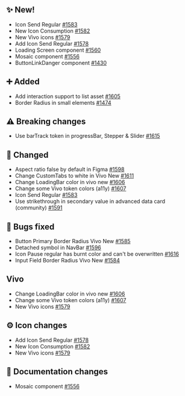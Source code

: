 ## ✨ New!

- Icon Send Regular [#1583](https://github.com/Telefonica/mistica-design/issues/1583)
- New Icon Consumption [#1582](https://github.com/Telefonica/mistica-design/issues/1582)
- New Vivo icons [#1579](https://github.com/Telefonica/mistica-design/issues/1579)
- Add Icon Send Regular [#1578](https://github.com/Telefonica/mistica-design/issues/1578)
- Loading Screen component [#1560](https://github.com/Telefonica/mistica-design/issues/1560)
- Mosaic component [#1556](https://github.com/Telefonica/mistica-design/issues/1556)
- ButtonLinkDanger component [#1430](https://github.com/Telefonica/mistica-design/issues/1430)

## ➕ Added

- Add interaction support to list asset [#1605](https://github.com/Telefonica/mistica-design/issues/1605)
- Border Radius in small elements [#1474](https://github.com/Telefonica/mistica-design/issues/1474)

## ⚠️ Breaking changes

- Use barTrack token in progressBar, Stepper & Slider [#1615](https://github.com/Telefonica/mistica-design/issues/1615)

## 🔄 Changed

- Aspect ratio false by default in Figma [#1598](https://github.com/Telefonica/mistica-design/issues/1598)
- Change CustomTabs to white in Vivo New [#1611](https://github.com/Telefonica/mistica-design/issues/1611)
- Change LoadingBar color in vivo new  [#1606](https://github.com/Telefonica/mistica-design/issues/1606)
- Change some Vivo token colors (a11y) [#1607](https://github.com/Telefonica/mistica-design/issues/1607)
- Icon Send Regular [#1583](https://github.com/Telefonica/mistica-design/issues/1583)
- Use strikethrough in secondary value in advanced data card (community) [#1591](https://github.com/Telefonica/mistica-design/issues/1591)

## 🐞 Bugs fixed

- Button Primary Border Radius Vivo New [#1585](https://github.com/Telefonica/mistica-design/issues/1585)
- Detached symbol in NavBar [#1596](https://github.com/Telefonica/mistica-design/issues/1596)
- Icon Pause regular has burnt color and can't be overwritten [#1616](https://github.com/Telefonica/mistica-design/issues/1616)
- Input Field Border Radius Vivo New [#1584](https://github.com/Telefonica/mistica-design/issues/1584)

## Vivo

- Change LoadingBar color in vivo new  [#1606](https://github.com/Telefonica/mistica-design/issues/1606)
- Change some Vivo token colors (a11y) [#1607](https://github.com/Telefonica/mistica-design/issues/1607)
- New Vivo icons [#1579](https://github.com/Telefonica/mistica-design/issues/1579)

## ⚙️ Icon changes

- Add Icon Send Regular [#1578](https://github.com/Telefonica/mistica-design/issues/1578)
- New Icon Consumption [#1582](https://github.com/Telefonica/mistica-design/issues/1582)
- New Vivo icons [#1579](https://github.com/Telefonica/mistica-design/issues/1579)

## 📒 Documentation changes

- Mosaic component [#1556](https://github.com/Telefonica/mistica-design/issues/1556)
